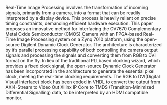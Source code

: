 Real-Time Image Processing involves the transformation of incoming signals, primarily from a camera, into a
format that can be readily interpreted by a display device.
This process is heavily reliant on precise timing constraints,
demanding efficient hardware execution. This paper proposes
an innovative method for interfacing the OV7670 Complementary Metal Oxide Semiconductor (CMOS) Camera with an
FPGA-based Real-Time Image Processing system on a Zynq
7010 platform, using the open-source Digilent Dynamic Clock
Generator. The architecture is characterized by it’s parallel
processing capability of both controlling the camera output
signals and processing the signals and converting them from
RGB to DVI format on the fly. In lieu of the traditional PLLbased clocking wizard, which provides a fixed clock signal, the
open-source Dynamic Clock Generator has been incorporated
in the architecture to generate the essential pixel clock, meeting
the real-time clocking requirements. The RGB to DVI(Digital
Visual Interface) block has been coded in VHDL to convert
the output from AXI4-Stream to Video Out Xilinx IP Core to
TMDS (Transition-Minimized Differential Signalling) data, to be
interpreted by an HDMI compatible monitor.
